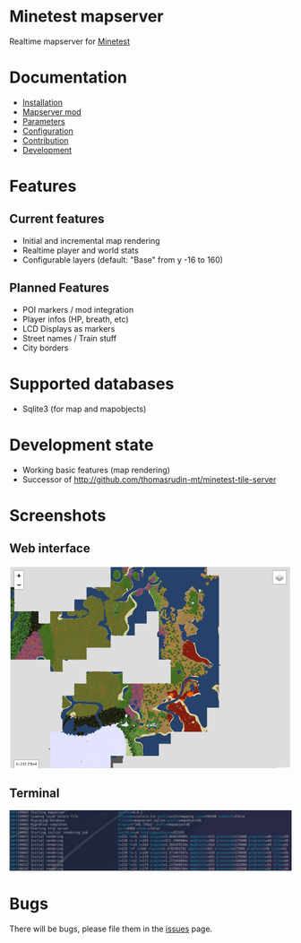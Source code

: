 Minetest mapserver
=======

Realtime mapserver for [Minetest](https://minetest.net)

# Documentation

* [Installation](doc/install.md)
* [Mapserver mod](doc/mod.md)
* [Parameters](doc/params.md)
* [Configuration](doc/config.md)
* [Contribution](doc/contrib.md)
* [Development](doc/dev.md)

# Features

## Current features

* Initial and incremental map rendering
* Realtime player and world stats
* Configurable layers (default: "Base" from y -16 to 160)

## Planned Features

* POI markers / mod integration
* Player infos (HP, breath, etc)
* LCD Displays as markers
* Street names / Train stuff
* City borders

# Supported databases

* Sqlite3 (for map and mapobjects)

# Development state

* Working basic features (map rendering)
* Successor of http://github.com/thomasrudin-mt/minetest-tile-server

# Screenshots

## Web interface
<img src="./pics/web.png">

## Terminal
<img src="./pics/terminal.png">

# Bugs

There will be bugs, please file them in the [issues](./issues) page.

